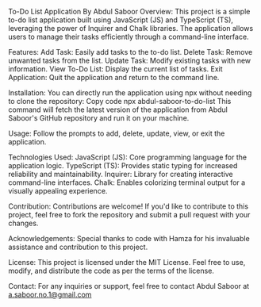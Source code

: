 To-Do List Application
By Abdul Saboor
Overview:
This project is a simple to-do list application built using JavaScript (JS) and TypeScript (TS), leveraging the power of Inquirer and Chalk libraries. The application allows users to manage their tasks efficiently through a command-line interface.

Features:
Add Task: Easily add tasks to the to-do list.
Delete Task: Remove unwanted tasks from the list.
Update Task: Modify existing tasks with new information.
View To-Do List: Display the current list of tasks.
Exit Application: Quit the application and return to the command line.

Installation:
You can directly run the application using npx without needing to clone the repository:
Copy code
npx abdul-saboor-to-do-list
This command will fetch the latest version of the application from Abdul Saboor's GitHub repository and run it on your machine.


Usage:
Follow the prompts to add, delete, update, view, or exit the application.

Technologies Used:
JavaScript (JS): Core programming language for the application logic.
TypeScript (TS): Provides static typing for increased reliability and maintainability.
Inquirer: Library for creating interactive command-line interfaces.
Chalk: Enables colorizing terminal output for a visually appealing experience.

Contribution:
Contributions are welcome! If you'd like to contribute to this project, feel free to fork the repository and submit a pull request with your changes.

Acknowledgements:
Special thanks to code with Hamza for his invaluable assistance and contribution to this project.

License:
This project is licensed under the MIT License. Feel free to use, modify, and distribute the code as per the terms of the license.

Contact:
For any inquiries or support, feel free to contact Abdul Saboor at a.saboor.no.1@gmail.com






